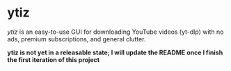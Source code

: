# ytiz

*ytiz* is an easy-to-use GUI for downloading YouTube videos (yt-dlp) with no ads, premium subscriptions, and general clutter.

**ytiz is not yet in a releasable state; I will update the README once I finish the first iteration of this project**
